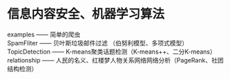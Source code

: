 # 信息内容安全、机器学习算法
examples —— 简单的爬虫         
SpamFliter —— 贝叶斯垃圾邮件过滤 （伯努利模型、多项式模型）           
TopicDetection —— K-means聚类话题检测（K-means++、二分K-means）            
relationship —— 人民的名义、红楼梦人物关系网络网络分析（PageRank、社团结构检测）                